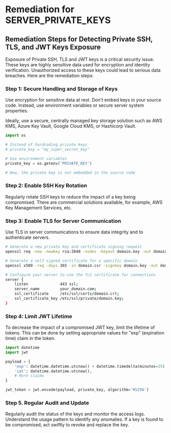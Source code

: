 # Remediation for SERVER_PRIVATE_KEYS

## Remediation Steps for Detecting Private SSH, TLS, and JWT Keys Exposure

Exposure of Private SSH, TLS and JWT keys is a critical security issue. These keys are highly sensitive data used for encryption and identity verification. Unauthorized access to these keys could lead to serious data breaches. Here are the remediation steps:

### Step 1: Secure Handling and Storage of Keys

Use encryption for sensitive data at rest. Don't embed keys in your source code. Instead, use environment variables or secure server system properties. 

Ideally, use a secure, centrally managed key storage solution such as AWS KMS, Azure Key Vault, Google Cloud KMS, or Hashicorp Vault.

```python
import os

# Instead of hardcoding private keys
# private_key = "my_super_secret_key"

# Use environment variables
private_key = os.getenv('PRIVATE_KEY')

# Now, the private key is not embedded in the source code
```

### Step 2: Enable SSH Key Rotation

Regularly rotate SSH keys to reduce the impact of a key being compromised. There are commercial solutions available, for example, AWS Key Management Services, etc. 

### Step 3: Enable TLS for Server Communication

Use TLS in server communications to ensure data integrity and to authenticate servers. 

```bash
# Generate a new private key and certificate signing request
openssl req -new -newkey rsa:2048 -nodes -keyout domain.key -out domain.csr

# Generate a self-signed certificate for a specific domain
openssl x509 -req -days 365 -in domain.csr -signkey domain.key -out domain.crt

# Configure your server to use the TLS certificate for connections
server {
    listen              443 ssl;
    server_name         your_domain.com;
    ssl_certificate     /etc/ssl/certs/domain.crt;
    ssl_certificate_key /etc/ssl/private/domain.key;
}
```

### Step 4: Limit JWT Lifetime

To decrease the impact of a compromised JWT key, limit the lifetime of tokens. This can be done by setting appropriate values for "exp" (expiration time) claim in the token.

```python
import datetime
import jwt

payload = {
    'exp': datetime.datetime.utcnow() + datetime.timedelta(minutes=15),
    'iat': datetime.datetime.utcnow(),
    # More claims
}

jwt_token = jwt.encode(payload, private_key, algorithm='RS256')
```

### Step 5. Regular Audit and Update
Regularly audit the status of the keys and monitor the access logs. Understand the usage pattern to identify any anomalies. If a key is found to be compromised, act swiftly to revoke and replace the key.